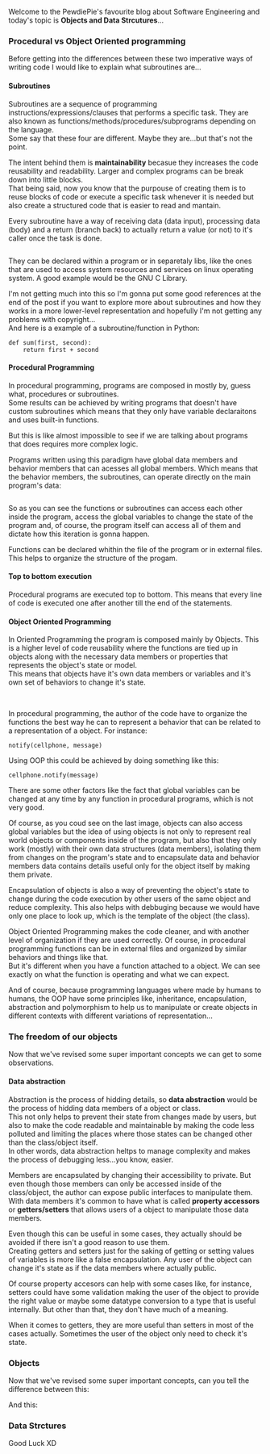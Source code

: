 <div style="text-align: left;">
    <p>
        Welcome to the PewdiePie's favourite blog about Software Engineering and today's
        topic is <b>Objects and Data Strcutures</b>...
    </p>
    <h3>Procedural vs Object Oriented programming</h3>
    <p>
        Before getting into the differences between these two imperative ways of writing code
        I would like to explain what subroutines are...
    </p>
    <h4>Subroutines</h4>
    <p>
        Subroutines are a sequence of programming instructions/expressions/clauses
        that performs a specific task. They are also known as functions/methods/procedures/subprograms 
        depending on the language.
        <br>
        Some say that these four are different. Maybe they are...but that's not the point.
    </p>
    <p>
        The intent behind them is <b>maintainability</b> becasue they increases
        the code reusability and readability. Larger and complex programs can be break down into
        little blocks.
        <br>
        That being said, now you know that the purpouse of creating them is to reuse blocks 
        of code or execute a specific task whenever it is needed but also create a structured
        code that is easier to read and mantain.
    </p>
    <p>
        Every subroutine have a way of receiving data (data input), processing data (body)
        and a return (branch back) to actually return a value (or not) to it's caller once the task
        is done.
    </p>
    <img class="post-img" src="../images/clean-code-objects-data-structures/subroutines.png" alt="">
    <p>
        They can be declared within a program or in separetaly libs, like the ones that are used to access system
        resources and services on linux operating system. A good example would be the GNU C Library. 
    </p>
    <p>
        I'm not getting much into this so I'm gonna put some good references at the end of the post
        if you want to explore more about subroutines and how they works in a more lower-level representation
        and hopefully I'm not getting any problems with copyright...
        <br>
        And here is a example of a subroutine/function in Python:
    </p>
    <pre class="brush: python">
<code>def sum(first, second):
    return first + second</code>
</pre>
    <h4>Procedural Programming</h4>
    <p>In procedural programming, programs are composed in mostly by, guess what, 
        procedures or subroutines.
        <br>
        Some results can be achieved by writing programs that doesn't have custom subroutines
        which means that they only have variable declaraitons and uses built-in functions.
    </p>
    <p>
        But this is like almost impossible to see if we are talking about programs that does requires more complex logic.
    </p>
    <p>
        Programs written using this paradigm have global data members and behavior members that
        can acesses all global members. Which means that the behavior members, the subroutines, can operate
        directly on the main program's data:
    </p>
    <img class="post-img" src="../images/clean-code-objects-data-structures/procedural-app" alt="">
    <p>
        So as you can see the functions or subroutines can access each other inside the program, access the global variables to change the state of the program and, of course, the program itself can access all of them and dictate how this iteration is gonna happen. 
    </p>
    <p>
        Functions can be declared whithin the file of the program or in external files.
        This helps to organize the structure of the progam.
    </p>
    <h4>Top to bottom execution</h4>
    <p>
      Procedural programs are executed top to bottom. This means that every line of code
      is executed one after another till the end of the statements.
    </p>
    <h4>Object Oriented Programming</h4>
    <p>
        In Oriented Programming the program is composed mainly by Objects.
        This is a higher level of code reusability where the functions are tied up in objects along with the necessary data members or properties that represents the object's state or model.
        <br>
        This means that objects have it's own data members or variables and it's own set
        of behaviors to change it's state.
    </p>
    <img class="post-img" src="../images/clean-code-objects-data-structures/object" alt="">
    <img class="post-img" src="../images/clean-code-objects-data-structures/oop-app" alt="">
    <!-- IMAGE -->
    <p>
        In procedural programming, the author of the code have to organize the functions the best way he can to represent a behavior that can be related to a representation of a object. For instance:
    </p>
    <pre class="brush: python">
<code>notify(cellphone, message)</code>
</pre>
    <p>
        Using OOP this could be achieved by doing something like this:
    </p>
    <pre class="brush: python">
<code>cellphone.notify(message)</code>
</pre>
    <p>
        There are some other factors like the fact that global variables can be changed at any time by any function in procedural programs, which is not very good.
    </p>
    <p>
        Of course, as you coud see on the last image, objects can also access global variables but the idea of using objects is not only to represent real world objects or components inside of the program, but also that 
        they only work (mostly) with their own data structures (data members), isolating them from changes on the program's state and to encapsulate
        data and behavior members data contains details useful only for the object itself by making them private.
    </p>
    <p>
        Encapsulation of objects is also a way of preventing the object's state to change during the code execution by other users of the same object and reduce
        complexity. This also helps with debbuging because we would have only one place
        to look up, which is the template of the object (the class).
    </p>
    <p>
        Object Oriented Programming makes the code cleaner, and with another level of organization if they are used correctly.
        Of course, in procedural programming functions can be in external files and organized by similar behaviors and things like that.
        <br>
        But it's different when you have a function attached to a object. We can see exactly on what the function is operating and what we can expect.
    </p>
    <p>
        And of course, because programming languages where made by humans to humans, the OOP have some principles like, inheritance, encapsulation, abstraction and polymorphism to help us to manipulate or create objects in different contexts with different variations of representation...
    </p>
    <h3>The freedom of our objects</h3>
    <p>
        Now that we've revised some super important concepts we can get to some observations.
    </p>
    <h4>Data abstraction</h4>
    <p>
        Abstraction is the process of hidding details, so <b>data abstraction</b> would be
        the process of hidding data members of a object or class.
        <br>
        This not only helps to prevent
        their state from changes made by users, but also to make the code readable and maintainable by making the code
        less polluted and limiting the places where those states can be changed other than the class/object itself.
        <br>
        In other words, data abstraction heltps to manage complexity and makes the process of debugging less...you know, easier.
    </p>
    <p>
        Members are encapsulated by changing their accessibility to private. But even though
        those members can only be accessed inside of the class/object, the author can expose
        public interfaces to manipulate them.
        <br>
        With data members it's common to have what is called <b>property accessors</b> or <b>getters/setters</b>
        that allows users of a object to manipulate those data members.
    </p>
    <p>
        Even though this can be useful in some cases, they actually should be avoided if there isn't 
        a good reason to use them.
        <br>
        Creating getters and setters just for the saking of getting or setting values of variables
        is more like a false encapsulation. Any user of the object can change it's state
        as if the data members where actually public.
    </p>
    <p>
        Of course property accesors can help with some cases like, for instance, setters could have
        some validation making the user of the object to provide the right value or maybe some datatype conversion
        to a type that is useful internally. But other than that, they don't have much of a meaning.
    </p>
    <p>
        When it comes to getters, they are more useful than setters in most of the cases actually.
        Sometimes the user of the object only need to check it's state.
    </p>
    <h3>Objects</h3>
    <p>
        Now that we've revised some super important concepts, can you tell the difference between this:
    </p>
    <p>
        And this:
    </p>
    <!-- IMAGE OF A OBJECT REPRESENTED BY A CLASS-->
    <h3>Data Strctures</h3> 
    Good Luck XD
</div>